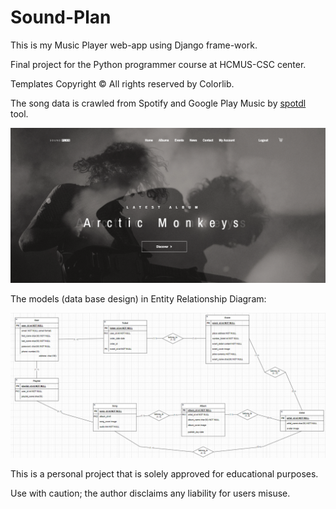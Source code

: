 # Sound-Plan

This is my Music Player web-app using Django frame-work.

Final project for the Python programmer course at HCMUS-CSC center.

Templates Copyright © All rights reserved by Colorlib.

The song data is crawled from Spotify and Google Play Music by [spotdl](https://github.com/spotDL/spotify-downloader) tool.

![1674574717853](image/README/1674574717853.png)

The models (data base design) in Entity Relationship Diagram:

![1674574757041](image/README/1674574757041.png)

This is a personal project that is solely approved for educational purposes.

Use with caution; the author disclaims any liability for users misuse.
